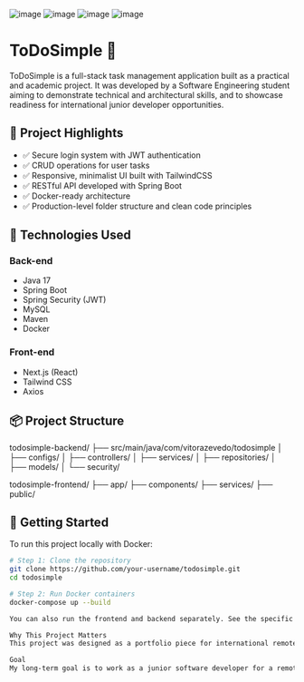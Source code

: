 ![image](https://github.com/user-attachments/assets/f01174cf-80f8-47c4-bbe7-1b3b36aee7ab)
![image](https://github.com/user-attachments/assets/fb06f860-f047-45e5-a00c-8281c291c681)
![image](https://github.com/user-attachments/assets/abb41031-0f90-411a-bb7f-b4c4c3b42c84)
![image](https://github.com/user-attachments/assets/8d5771c5-54f9-4450-ba0e-4baab73209e7)



# ToDoSimple 📝

ToDoSimple is a full-stack task management application built as a practical and academic project. It was developed by a Software Engineering student aiming to demonstrate technical and architectural skills, and to showcase readiness for international junior developer opportunities.

## 🌟 Project Highlights

- ✅ Secure login system with JWT authentication  
- ✅ CRUD operations for user tasks  
- ✅ Responsive, minimalist UI built with TailwindCSS  
- ✅ RESTful API developed with Spring Boot  
- ✅ Docker-ready architecture  
- ✅ Production-level folder structure and clean code principles

## 🔧 Technologies Used

### Back-end
- Java 17
- Spring Boot
- Spring Security (JWT)
- MySQL
- Maven
- Docker

### Front-end
- Next.js (React)
- Tailwind CSS
- Axios

## 📦 Project Structure

todosimple-backend/
├── src/main/java/com/vitorazevedo/todosimple
│ ├── configs/
│ ├── controllers/
│ ├── services/
│ ├── repositories/
│ ├── models/
│ └── security/

todosimple-frontend/
├── app/
├── components/
├── services/
├── public/


## 🚀 Getting Started

To run this project locally with Docker:

```bash
# Step 1: Clone the repository
git clone https://github.com/your-username/todosimple.git
cd todosimple

# Step 2: Run Docker containers
docker-compose up --build

You can also run the frontend and backend separately. See the specific README files in each folder for detailed setup.

Why This Project Matters
This project was designed as a portfolio piece for international remote job applications. It showcases my understanding of modern full-stack development, API security, clean architecture, and UI/UX design.

Goal
My long-term goal is to work as a junior software developer for a remote international company. ToDoSimple reflects my current technical abilities and dedication to clean, maintainable, and user-friendly software development.
